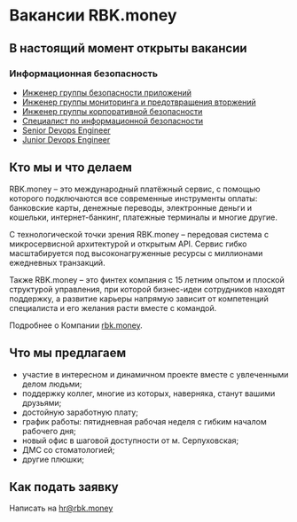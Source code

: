 # Вакансии RBK.money

## В настоящий момент открыты вакансии

### Информационная безопасность

- [Инженер группы безопасности приложений](/roles/security/application-security-engineer.md)
- [Инженер группы мониторинга и предотвращения вторжений](/roles/security/monitoring-and-intrusion-prevention-engineer.md)
- [Инженер группы корпоративной безопасности](/roles/security/corporate-security-engineer.md)
- [Специалист по информационной безопасности](/roles/security/information-security-specialist.md)
- [Senior Devops Engineer](/roles/devops/senior.md)
- [Junior Devops Engineer](/roles/devops/junior.md)

## Кто мы и что делаем

RBK.money – это международный платёжный сервис, с помощью которого подключаются все современные инструменты оплаты: банковские карты, денежные переводы, электронные деньги и кошельки, интернет-банкинг, платежные терминалы и многие другие.

С технологической точки зрения RBK.money – передовая система с микросервисной архитектурой и открытым API. Сервис гибко масштабируется под высоконагруженные ресурсы с миллионами ежедневных транзакций.

Также RBK.money – это финтех компания с 15 летним опытом и плоской структурой управления, при которой бизнес-идеи сотрудников находят поддержку, а развитие карьеры напрямую зависит от компетенций специалиста и его желания расти вместе с командой.

Подробнее о Компании [rbk.money](https://rbk.money/).

## Что мы предлагаем

- участие в интересном и динамичном проекте вместе с увлеченными делом людьми;
- поддержку коллег, многие из которых, наверняка, станут вашими друзьями;
- достойную заработную плату;
- график работы: пятидневная рабочая неделя с гибким началом рабочего дня;
- новый офис в шаговой доступности от м. Серпуховская;
- ДМС со стоматологией;
- другие плюшки;

## Как подать заявку

Написать на [hr@rbk.money](mailto:hr@rbk.money)
